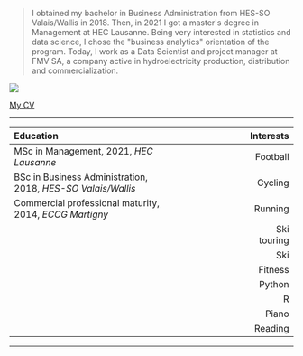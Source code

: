 
> I obtained my bachelor in Business Administration from HES-SO Valais/Wallis in 2018. Then, in 2021 I got a master's degree in Management at HEC Lausanne. Being very interested in statistics and data science, I chose the "business analytics" orientation of the program. Today, I work as a Data Scientist and project manager at FMV SA, a company active in hydroelectricity production, distribution and commercialization.


![](/profile.png)

[My CV](https://glovey.netlify.app/en/curriculum-vitæ/)


---

| **Education**                                                   |                          | **Interests**                                                   |
|:----------------------------------------------------------------|--------------------------|----------------------------------------------------------------:|
| MSc in Management, 2021, *HEC Lausanne*                         |                          | Football                                                        |
| BSc in Business Administration, 2018, *HES-SO Valais/Wallis*    |                          | Cycling                                                         |
| Commercial professional maturity, 2014, *ECCG Martigny*         |                          | Running                                                         |
|                                                                 |                          | Ski touring                                                     |
|                                                                 |                          | Ski                                                             |
|                                                                 |                          | Fitness                                                         |
|                                                                 |                          | Python                                                          |
|                                                                 |                          | R                                                               |
|                                                                 |                          | Piano                                                           |
|                                                                 |                          | Reading                                                         |


--- 





